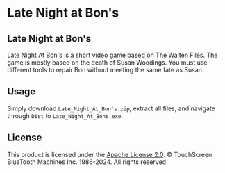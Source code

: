 # Late Night at Bon's

## Late Night at Bon's

Late Night At Bon's is a short video game based on The Walten Files. The game is mostly based on the death of Susan Woodings. You must use different tools to repair Bon without meeting the same fate as Susan.

## Usage

Simply download `Late_Night_At_Bon's.zip`, extract all files, and navigate through `Dist` to `Late_Night_At_Bons.exe`.

## License

This product is licensed under the [Apache License 2.0](https://github.com/TouchScreen-BlueTooth-Machines/Late-Night-at-Bons/blob/main/LICENSE). © TouchScreen BlueTooth Machines Inc. 1986-2024. All rights reserved.
